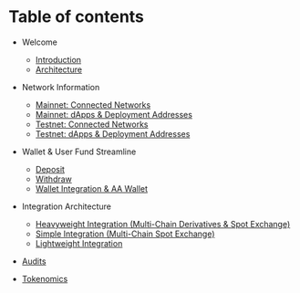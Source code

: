 # Table of contents

* Welcome

  * [Introduction](Introduction.md)
  * [Architecture](architecture.md)

* Network Information

  * [Mainnet: Connected Networks](networks/mainnet\_networks.md)
  * [Mainnet: dApps & Deployment Addresses](networks/mainnet\_addresses.md)
  * [Testnet: Connected Networks](networks/testnet\_networks.md)
  * [Testnet: dApps & Deployment Addresses](networks/testnet\_addresses.md)

* Wallet & User Fund Streamline

  * [Deposit](streamline/deposit.md)
  * [Withdraw](streamline/withdraw.md)
  * [Wallet Integration & AA Wallet](streamline/wallet.md)

* Integration Architecture

  * [Heavyweight Integration (Multi-Chain Derivatives & Spot Exchange)](IntegrationArchitecture/Derivatives.md)
  * [Simple Integration (Multi-Chain Spot Exchange)](IntegrationArchitecture/spot.md)
  * [Lightweight Integration](IntegrationArchitecture/zkjump.md)


* [Audits](Audits.md)
* [Tokenomics](tokenomics.md)
